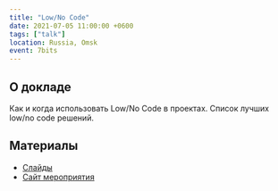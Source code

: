 ```yaml
---
title: "Low/No Code"
date: 2021-07-05 11:00:00 +0600
tags: ["talk"]
location: Russia, Omsk
event: 7bits
---
```


## О докладе

Как и когда использовать Low/No Code в проектах. Список лучших low/no code решений.

## Материалы

- [Слайды](https://docs.google.com/presentation/d/e/2PACX-1vTgA-uC8JP0NziGchVqS2SqD7YBMcYvEZpvsjeLqFv-XkInqU0IA5RDmBKUl56klEK5W3SX-sLGMyDw/pub?start=false&loop=false&delayms=3000)
- [Сайт мероприятия](https://vk.com/itliftomsk)
